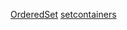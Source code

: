 [OrderedSet](https://www.udacity.com/blog/2021/11/python-ordered-sets-an-overview.html)
[setcontainers](https://www.geeksforgeeks.org/python-sorted-containers-an-introduction/)